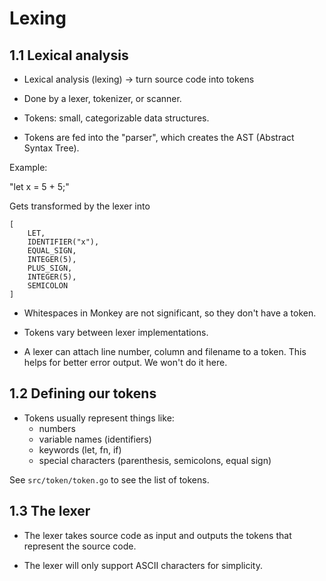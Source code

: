 # Lexing

## 1.1 Lexical analysis

- Lexical analysis (lexing) -> turn source code into tokens

- Done by a lexer, tokenizer, or scanner.

- Tokens: small, categorizable data structures.

- Tokens are fed into the "parser", which creates the AST (Abstract Syntax Tree).

Example:

"let x = 5 + 5;"

Gets transformed by the lexer into

```
[
    LET,
    IDENTIFIER("x"),
    EQUAL_SIGN,
    INTEGER(5),
    PLUS_SIGN,
    INTEGER(5),
    SEMICOLON
]
```

- Whitespaces in Monkey are not significant, so they don't have a token.

- Tokens vary between lexer implementations.

- A lexer can attach line number, column and filename to a token. This helps for better error output. We won't do it here.

## 1.2 Defining our tokens

- Tokens usually represent things like: 
    - numbers
    - variable names (identifiers)
    - keywords (let, fn, if)
    - special characters (parenthesis, semicolons, equal sign)

See `src/token/token.go` to see the list of tokens.


## 1.3 The lexer

- The lexer takes source code as input and outputs the tokens that represent the source code.

- The lexer will only support ASCII characters for simplicity.
